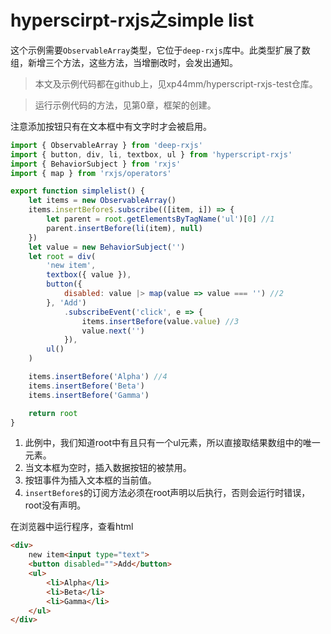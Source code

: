 # hyperscirpt-rxjs之simple list

这个示例需要`ObservableArray`类型，它位于`deep-rxjs`库中。此类型扩展了数组，新增三个方法，这些方法，当增删改时，会发出通知。

> 本文及示例代码都在github上，见xp44mm/hyperscript-rxjs-test仓库。

> 运行示例代码的方法，见第0章，框架的创建。

注意添加按钮只有在文本框中有文字时才会被启用。

```js
import { ObservableArray } from 'deep-rxjs'
import { button, div, li, textbox, ul } from 'hyperscript-rxjs'
import { BehaviorSubject } from 'rxjs'
import { map } from 'rxjs/operators'

export function simplelist() {
    let items = new ObservableArray()
    items.insertBefore$.subscribe(([item, i]) => {
        let parent = root.getElementsByTagName('ul')[0] //1
        parent.insertBefore(li(item), null)
    })
    let value = new BehaviorSubject('')
    let root = div(
        'new item',
        textbox({ value }),
        button({
            disabled: value |> map(value => value === '') //2
        }, 'Add')
            .subscribeEvent('click', e => {
                items.insertBefore(value.value) //3
                value.next('')
            }),
        ul()
    )

    items.insertBefore('Alpha') //4
    items.insertBefore('Beta')
    items.insertBefore('Gamma')

    return root
}
```

1. 此例中，我们知道root中有且只有一个ul元素，所以直接取结果数组中的唯一元素。
2. 当文本框为空时，插入数据按钮的被禁用。
3. 按钮事件为插入文本框的当前值。
4. `insertBefore$`的订阅方法必须在root声明以后执行，否则会运行时错误，root没有声明。

在浏览器中运行程序，查看html

```html
<div>
    new item<input type="text">
    <button disabled="">Add</button>
    <ul>
        <li>Alpha</li>
        <li>Beta</li>
        <li>Gamma</li>
    </ul>
</div>
```

